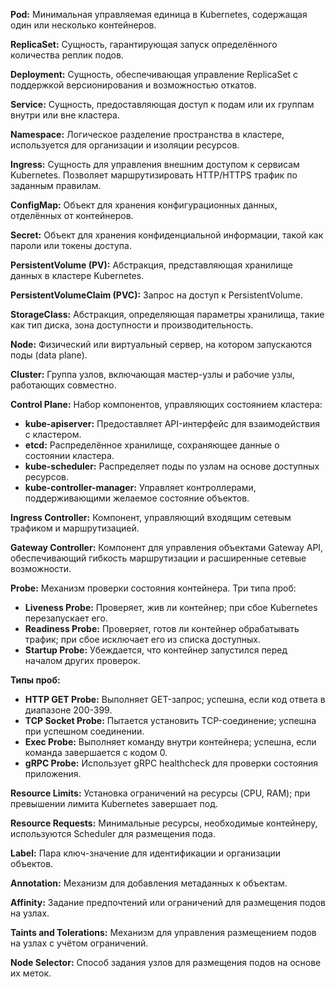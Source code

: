 **Pod:** Минимальная управляемая единица в Kubernetes, содержащая один или несколько контейнеров.  

**ReplicaSet:** Сущность, гарантирующая запуск определённого количества реплик подов.  

**Deployment:** Сущность, обеспечивающая управление ReplicaSet с поддержкой версионирования и возможностью откатов.  

**Service:** Сущность, предоставляющая доступ к подам или их группам внутри или вне кластера.  

**Namespace:** Логическое разделение пространства в кластере, используется для организации и изоляции ресурсов.  

**Ingress:** Сущность для управления внешним доступом к сервисам Kubernetes. Позволяет маршрутизировать HTTP/HTTPS трафик по заданным правилам.  

**ConfigMap:** Объект для хранения конфигурационных данных, отделённых от контейнеров.  

**Secret:** Объект для хранения конфиденциальной информации, такой как пароли или токены доступа.  

**PersistentVolume (PV):** Абстракция, представляющая хранилище данных в кластере Kubernetes.  

**PersistentVolumeClaim (PVC):** Запрос на доступ к PersistentVolume.  

**StorageClass:** Абстракция, определяющая параметры хранилища, такие как тип диска, зона доступности и производительность.  

**Node:** Физический или виртуальный сервер, на котором запускаются поды (data plane).  

**Cluster:** Группа узлов, включающая мастер-узлы и рабочие узлы, работающих совместно.  

**Control Plane:** Набор компонентов, управляющих состоянием кластера:
- **kube-apiserver:** Предоставляет API-интерфейс для взаимодействия с кластером.
- **etcd:** Распределённое хранилище, сохраняющее данные о состоянии кластера.
- **kube-scheduler:** Распределяет поды по узлам на основе доступных ресурсов.
- **kube-controller-manager:** Управляет контроллерами, поддерживающими желаемое состояние объектов.  

**Ingress Controller:** Компонент, управляющий входящим сетевым трафиком и маршрутизацией.  

**Gateway Controller:** Компонент для управления объектами Gateway API, обеспечивающий гибкость маршрутизации и расширенные сетевые возможности.  

**Probe:** Механизм проверки состояния контейнера. Три типа проб:
- **Liveness Probe:** Проверяет, жив ли контейнер; при сбое Kubernetes перезапускает его.
- **Readiness Probe:** Проверяет, готов ли контейнер обрабатывать трафик; при сбое исключает его из списка доступных.
- **Startup Probe:** Убеждается, что контейнер запустился перед началом других проверок.  

**Типы проб:**  
- **HTTP GET Probe:** Выполняет GET-запрос; успешна, если код ответа в диапазоне 200-399.  
- **TCP Socket Probe:** Пытается установить TCP-соединение; успешна при успешном соединении.  
- **Exec Probe:** Выполняет команду внутри контейнера; успешна, если команда завершается с кодом 0.  
- **gRPC Probe:** Использует gRPC healthcheck для проверки состояния приложения.  

**Resource Limits:** Установка ограничений на ресурсы (CPU, RAM); при превышении лимита Kubernetes завершает под.  

**Resource Requests:** Минимальные ресурсы, необходимые контейнеру, используются Scheduler для размещения пода.  

**Label:** Пара ключ-значение для идентификации и организации объектов.  

**Annotation:** Механизм для добавления метаданных к объектам.  

**Affinity:** Задание предпочтений или ограничений для размещения подов на узлах.  

**Taints and Tolerations:** Механизм для управления размещением подов на узлах с учётом ограничений.  

**Node Selector:** Способ задания узлов для размещения подов на основе их меток.
